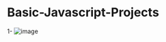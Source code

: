 # Basic-Javascript-Projects

1- ![image](https://user-images.githubusercontent.com/96880942/213475212-b351d646-00dc-4b8a-b68d-465ba5e7babd.png)
